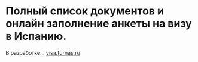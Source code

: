 # Полный список документов и онлайн заполнение анкеты на визу в Испанию.
В разработке...
[visa.furnas.ru](https://visa.furnas.ru/)
